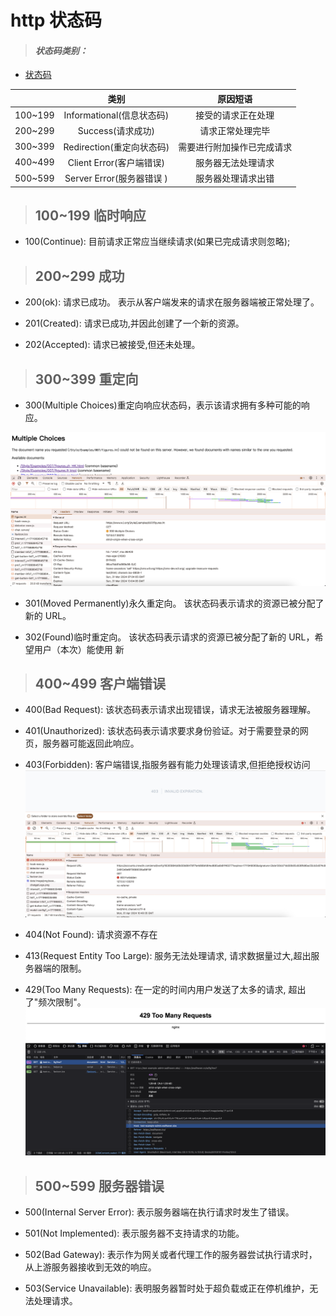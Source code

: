 # http 状态码

> #### _状态码类别：_

- [状态码](https://developer.mozilla.org/zh-CN/docs/Web/HTTP/Status/100)

|         |           类别            |          原因短语          |
| ------- | :-----------------------: | :------------------------: |
| 100~199 | Informational(信息状态码) |     接受的请求正在处理     |
| 200~299 |     Success(请求成功)     |      请求正常处理完毕      |
| 300~399 | Redirection(重定向状态码) | 需要进行附加操作已完成请求 |
| 400~499 | Client Error(客户端错误)  |     服务器无法处理请求     |
| 500~599 | Server Error(服务器错误 ) |     服务器处理请求出错     |

> ## **100~199 临时响应**

- 100(Continue): 目前请求正常应当继续请求(如果已完成请求则忽略);

> ## **200~299 成功**

- 200(ok): 请求已成功。 表示从客户端发来的请求在服务器端被正常处理了。

- 201(Created): 请求已成功,并因此创建了一个新的资源。

- 202(Accepted): 请求已被接受,但还未处理。

> ## **300~399 重定向**

- 300(Multiple Choices)重定向响应状态码，表示该请求拥有多种可能的响应。

![300](./images/WechatIMG244.jpg)

- 301(Moved Permanently)永久重定向。 该状态码表示请求的资源已被分配了新的 URL。

- 302(Found)临时重定向。 该状态码表示请求的资源已被分配了新的 URL，希望用户（本次）能使用 新

> ## **400~499 客户端错误**

- 400(Bad Request): 该状态码表示请求出现错误，请求无法被服务器理解。

- 401(Unauthorized): 该状态码表示请求要求身份验证。对于需要登录的网页，服务器可能返回此响应。

- 403(Forbidden): 客户端错误,指服务器有能力处理该请求,但拒绝授权访问
  ![403](./images/WechatIMG247.jpg)

- 404(Not Found): 请求资源不存在

- 413(Request Entity Too Large): 服务无法处理请求, 请求数据量过大,超出服务器端的限制。

- 429(Too Many Requests): 在一定的时间内用户发送了太多的请求, 超出了"频次限制"。
  ![429](./images/429.jpg)

> ## **500~599 服务器错误**

- 500(Internal Server Error): 表示服务器端在执行请求时发生了错误。

- 501(Not Implemented): 表示服务器不支持请求的功能。

- 502(Bad Gateway): 表示作为网关或者代理工作的服务器尝试执行请求时，从上游服务器接收到无效的响应。

- 503(Service Unavailable): 表明服务器暂时处于超负载或正在停机维护，无法处理请求。

<!-- - 504(Gateway Timeout): 该状态码表示作为网关或者代理工作的服务器尝试执行请求时，未能从上游服务器接收到响应。 -->

<!-- - 505(HTTP Version Not Supported): 该状态码表示服务器不支持请求中使用的 HTTP 协议版本。 -->

<!-- - 506(Variant Also Negotiates): 该状态码表示服务器存在内部配置错误：被请求的变体有配置中 未被通知，无法处理。 -->

<!-- - 507(Insufficient Storage): 该状态码表示服务器无法存储完成请求所必须的内容。 -->

<!-- - 508(Loop Detected): 该状态码表示服务器在处理请求时陷入死循环。 -->

<!-- - 509(Bandwidth Limit Exceeded): 该状态码表示服务器达到带宽限制。 -->

<!-- - 510(Not Extended): 该状态码表示获取资源所需要的策略并没有没满足。 -->

<!-- - 511(Network Authentication Required): 该状态码表示客户端需要进行身份验证才能获得网络访问权限。 -->

